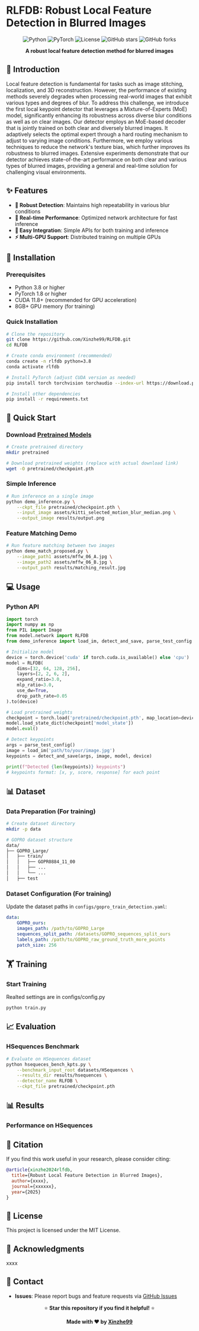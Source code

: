 # RLFDB: Robust Local Feature Detection in Blurred Images

<div align="center">

![Python](https://img.shields.io/badge/python-3.8+-blue.svg)
![PyTorch](https://img.shields.io/badge/PyTorch-1.8+-ee4c2c.svg)
![License](https://img.shields.io/badge/license-MIT-green.svg)
![GitHub stars](https://img.shields.io/github/stars/Xinzhe99/RLFDB.svg)
![GitHub forks](https://img.shields.io/github/forks/Xinzhe99/RLFDB.svg)

**A robust local feature detection method for blurred images**


</div>


## 📖 Introduction
Local feature detection is fundamental for tasks such as image stitching, localization, and 3D reconstruction. However, the performance of existing methods severely degrades when processing real-world images that exhibit various types and degrees of blur. To address this challenge, we introduce the first local keypoint detector that leverages a Mixture-of-Experts (MoE) model, significantly enhancing its robustness across diverse blur conditions as well as on clear images. Our detector employs an MoE-based decoder that is jointly trained on both clear and diversely blurred images. It adaptively selects the optimal expert through a hard routing mechanism to adjust to varying image conditions. Furthermore, we employ various techniques to reduce the network's texture bias, which further improves its robustness to blurred images. Extensive experiments demonstrate that our detector achieves state-of-the-art performance on both clear and various types of blurred images, providing a general and real-time solution for challenging visual environments.

## ✨ Features

- **🎯 Robust Detection**: Maintains high repeatability in various blur conditions
- **🚀 Real-time Performance**: Optimized network architecture for fast inference
- **🔧 Easy Integration**: Simple APIs for both training and inference
- **⚡ Multi-GPU Support**: Distributed training on multiple GPUs

## 🔧 Installation

### Prerequisites

- Python 3.8 or higher
- PyTorch 1.8 or higher
- CUDA 11.8+ (recommended for GPU acceleration)
- 8GB+ GPU memory (for training)

### Quick Installation

```bash
# Clone the repository
git clone https://github.com/Xinzhe99/RLFDB.git
cd RLFDB

# Create conda environment (recommended)
conda create -n rlfdb python=3.8
conda activate rlfdb

# Install PyTorch (adjust CUDA version as needed)
pip install torch torchvision torchaudio --index-url https://download.pytorch.org/whl/cu118

# Install other dependencies
pip install -r requirements.txt
```


## 🚀 Quick Start

### Download [Pretrained Models](https://pan.baidu.com/s/1fxlTjq2hRv6Y_XPOoR1qHA?pwd=cite)

```bash
# Create pretrained directory
mkdir pretrained

# Download pretrained weights (replace with actual download link)
wget -O pretrained/checkpoint.pth
```

### Simple Inference

```bash
# Run inference on a single image
python demo_inference.py \
    --ckpt_file pretrained/checkpoint.pth \
    --input_image assets/kitti_selected_motion_blur_median.png \
    --output_image results/output.png
```

### Feature Matching Demo

```bash
# Run feature matching between two images
python demo_match_proposed.py \
    --image_path1 assets/mffw_06_A.jpg \
    --image_path2 assets/mffw_06_B.jpg \
    --output_path results/matching_result.jpg
```

## 💻 Usage

### Python API

```python
import torch
import numpy as np
from PIL import Image
from model.network import RLFDB
from demo_inference import load_im, detect_and_save, parse_test_config

# Initialize model
device = torch.device('cuda' if torch.cuda.is_available() else 'cpu')
model = RLFDB(
    dims=[32, 64, 128, 256], 
    layers=[2, 2, 6, 2], 
    expand_ratio=3.0, 
    mlp_ratio=3.0, 
    use_dw=True,
    drop_path_rate=0.05
).to(device)

# Load pretrained weights
checkpoint = torch.load('pretrained/checkpoint.pth', map_location=device)
model.load_state_dict(checkpoint['model_state'])
model.eval()

# Detect keypoints
args = parse_test_config()
image = load_im('path/to/your/image.jpg')
keypoints = detect_and_save(args, image, model, device)

print(f"Detected {len(keypoints)} keypoints")
# keypoints format: [x, y, score, response] for each point
```

## 📊 Dataset

### Data Preparation (For training)

```bash
# Create dataset directory
mkdir -p data

# GOPRO dataset structure
data/
├── GOPRO_Large/
│   ├── train/
│   │   ├── GOPR0884_11_00
│   │   ├── ...
│   │   └── ...
│   ├── test
```

### Dataset Configuration (For training)

Update the dataset paths in `configs/gopro_train_detection.yaml`:

```yaml
data:
    GOPRO_ours:
    images_path: /path/to/GOPRO_Large
    sequences_split_path: /datasets/GOPRO_sequences_split_ours
    labels_path: /path/to/GOPRO_raw_ground_truth_more_points
    patch_size: 256
```

## 🏋️ Training

### Start Training
Realted settings are in configs/config.py
```
python train.py
```

## 📈 Evaluation

### HSequences Benchmark

```bash
# Evaluate on HSequences dataset
python hsequeces_bench_kpts.py \
    --benchmark_input_root datasets/HSequences \
    --results_dir results/hsequences \
    --detector_name RLFDB \
    --ckpt_file pretrained/checkpoint.pth
```



## 📊 Results

### Performance on HSequences





## 📝 Citation

If you find this work useful in your research, please consider citing:

```bibtex
@article{xinzhe2024rlfdb,
  title={Robust Local Feature Detection in Blurred Images},
  author={xxxx},
  journal={xxxxxx},
  year={2025}
}
```

## 📄 License

This project is licensed under the MIT License.

## 🙏 Acknowledgments

xxxx

## 📧 Contact

- **Issues**: Please report bugs and feature requests via [GitHub Issues](https://github.com/Xinzhe99/RLFDB/issues)


<div align="center">

⭐ **Star this repository if you find it helpful!** ⭐

**Made with ❤️ by [Xinzhe99](https://github.com/Xinzhe99)**

</div>
